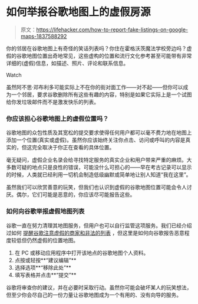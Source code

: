 # 如何举报谷歌地图上的虚假房源

> 原文：<https://lifehacker.com/how-to-report-fake-listings-on-google-maps-1837588292>

你的邻居在谷歌地图上有奇怪的笑话列表吗？你住在霍格沃茨魔法学校旁边吗？虚假的谷歌地图位置出奇地常见，这些虚构的位置和流行文化参考甚至可能带有非常详细的(虚假)信息，如描述、照片、评论和联系信息。

Watch

虽然阿不思·邓布利多可能实际上不在你的街对面工作——对不起——但你可以成为一个邻居，要求谷歌删除所有这些有趣的内容，特别是如果它实际上是一个试图给你发垃圾邮件而不是激发快乐的列表。

### 你应该担心谷歌地图上的虚假位置吗？

谷歌地图的众包性质及其宽松的提交要求使得任何用户都可以毫不费力地在地图上添加一个位置(真实或虚假)。虽然你应该始终关注你点击、访问或呼叫的内容是真实的，但这完全取决于你正在查看的具体位置。

毫无疑问，虚假企业名录会给寻找特定服务的真实企业和用户带来严重的麻烦。大多数可疑的地点只是良性的错误，可能没什么可担心的——早在考古记录可以显示的时候，人类就已经利用一切机会制造低级幽默或简单地让别人知道“我在这里”。

虽然我们可以欣赏善意的玩笑，但我们也认识到虚假的谷歌地图位置可能会令人讨厌。偶尔，它们可能是恶意的，你应该尽可能报告这些。

### 如何向谷歌举报虚假地图列表

谷歌一直在努力清理其地图服务，但用户也可以自行监管这项服务。我们已经介绍过如何 [提醒谷歌注意虚假的商家和非法的列表](https://lifehacker.com/how-to-find-and-report-fake-businesses-on-google-maps-1835733238) ，但这里是如何向谷歌报告恶意程度较低但仍然虚假的位置地图。

1.  在 PC 或移动应用程序中打开该地点的谷歌地图个人资料。
2.  点按或轻按**“建议编辑”**
3.  选择选项**“移除此处”**
4.  填写表格并点击**“提交”**

谷歌将审查你的建议，并在必要时采取行动。虽然你可能会破坏某人的玩笑想法，但至少你会尽自己的一份力量让谷歌地图成为一个有用的、没有向导的服务。